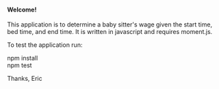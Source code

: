 <h4>Welcome!</h4>

This application is to determine a baby sitter's wage given the start time, bed time, and end time.  It is written in javascript and requires moment.js.

To test the application run: 

npm install 
<br>npm test


Thanks,
Eric
